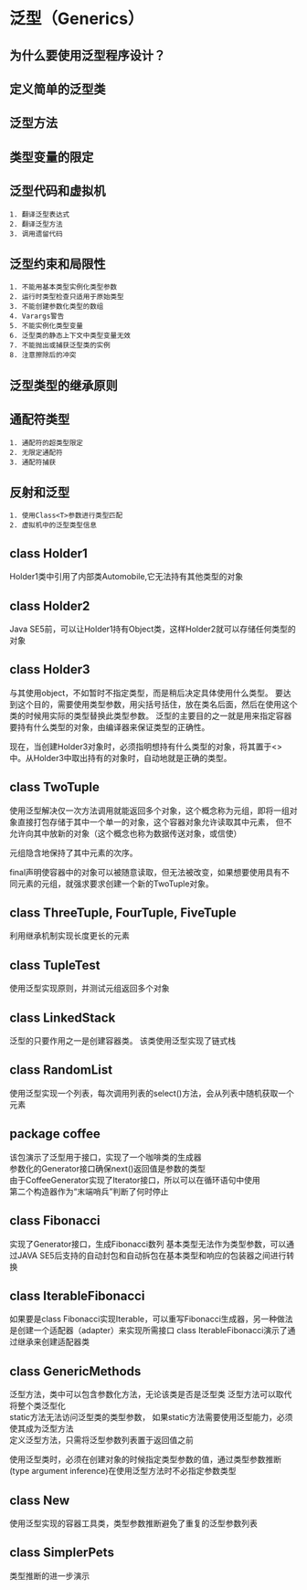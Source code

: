 # 泛型（Generics）

## 为什么要使用泛型程序设计？

## 定义简单的泛型类

## 泛型方法

## 类型变量的限定

## 泛型代码和虚拟机
    1. 翻译泛型表达式
    2. 翻译泛型方法
    3. 调用遗留代码

## 泛型约束和局限性
    1. 不能用基本类型实例化类型参数
    2. 运行时类型检查只适用于原始类型
    3. 不能创建参数化类型的数组
    4. Varargs警告
    5. 不能实例化类型变量
    6. 泛型类的静态上下文中类型变量无效
    7. 不能抛出或捕获泛型类的实例
    8. 注意擦除后的冲突


## 泛型类型的继承原则


## 通配符类型
    1. 通配符的超类型限定
    2. 无限定通配符
    3. 通配符捕获

## 反射和泛型
    1. 使用Class<T>参数进行类型匹配
    2. 虚拟机中的泛型类型信息

## class Holder1
Holder1类中引用了内部类Automobile,它无法持有其他类型的对象

## class Holder2
Java SE5前，可以让Holder1持有Object类，这样Holder2就可以存储任何类型的对象

## class Holder3
与其使用object，不如暂时不指定类型，而是稍后决定具体使用什么类型。
要达到这个目的，需要使用类型参数，用尖括号括住，放在类名后面，然后在使用这个类的时候用实际的类型替换此类型参数。
泛型的主要目的之一就是用来指定容器要持有什么类型的对象，由编译器来保证类型的正确性。

现在，当创建Holder3对象时，必须指明想持有什么类型的对象，将其置于<>中。从Holder3中取出持有的对象时，自动地就是正确的类型。

## class TwoTuple
使用泛型解决仅一次方法调用就能返回多个对象，这个概念称为元组，即将一组对象直接打包存储于其中一个单一的对象，这个容器对象允许读取其中元素，
但不允许向其中放新的对象（这个概念也称为数据传送对象，或信使）

元组隐含地保持了其中元素的次序。

final声明使容器中的对象可以被随意读取，但无法被改变，如果想要使用具有不同元素的元组，就强求要求创建一个新的TwoTuple对象。

## class ThreeTuple, FourTuple, FiveTuple
利用继承机制实现长度更长的元素

## class TupleTest
使用泛型实现原则，并测试元组返回多个对象

## class LinkedStack
泛型的只要作用之一是创建容器类。
该类使用泛型实现了链式栈

## class RandomList
使用泛型实现一个列表，每次调用列表的select()方法，会从列表中随机获取一个元素

## package coffee
该包演示了泛型用于接口，实现了一个咖啡类的生成器  
参数化的Generator接口确保next()返回值是参数的类型  
由于CoffeeGenerator实现了Iterator接口，所以可以在循环语句中使用  
第二个构造器作为“末端哨兵”判断了何时停止  

## class Fibonacci
实现了Generator<T>接口，生成Fibonacci数列
基本类型无法作为类型参数，可以通过JAVA SE5后支持的自动封包和自动拆包在基本类型和响应的包装器之间进行转换

## class IterableFibonacci
如果要是class Fibonacci实现Iterable，可以重写Fibonacci生成器，另一种做法是创建一个适配器（adapter）来实现所需接口
class IterableFibonacci演示了通过继承来创建适配器类

## class GenericMethods
泛型方法，类中可以包含参数化方法，无论该类是否是泛型类
泛型方法可以取代将整个类泛型化  
static方法无法访问泛型类的类型参数， 如果static方法需要使用泛型能力，必须使其成为泛型方法  
定义泛型方法，只需将泛型参数列表置于返回值之前 

使用泛型类时，必须在创建对象的时候指定类型参数的值，通过类型参数推断(type argument inference)在使用泛型方法时不必指定参数类型

## class New
使用泛型实现的容器工具类，类型参数推断避免了重复的泛型参数列表 


## class SimplerPets
类型推断的进一步演示

